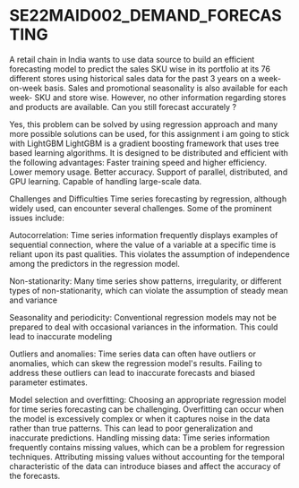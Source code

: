 # SE22MAID002_DEMAND_FORECASTING

A retail chain in India wants to use data source to build an efficient forecasting model to predict the sales SKU wise in its portfolio at its 76 different stores using historical sales data for the past 3 years on a week-on-week basis. Sales and promotional seasonality is also available for each week- SKU and store wise.
However, no other information regarding stores and products are available. Can you still forecast accurately ?

Yes, this problem can be solved by using regression approach and many more possible solutions can be used, for this assignment i am going to stick with LightGBM
LightGBM is a gradient boosting framework that uses tree based learning algorithms. It is designed to be distributed and efficient with the following advantages:
Faster training speed and higher efficiency.
Lower memory usage.
Better accuracy.
Support of parallel, distributed, and GPU learning.
Capable of handling large-scale data.

Challenges and Difficulties
Time series forecasting by regression, although widely used, can encounter several challenges. Some of the prominent issues include:

Autocorrelation: Time series information frequently displays examples of sequential connection, where the value of a variable at a specific time is reliant upon its past qualities. This violates the assumption of independence among the predictors in the regression model.

Non-stationarity: Many time series show patterns, irregularity, or different types of non-stationarity, which can violate the assumption of steady mean and variance

Seasonality and periodicity: Conventional regression models may not be prepared to deal with occasional variances in the information. This could lead to inaccurate modeling 

Outliers and anomalies: Time series data can often have outliers or anomalies, which can skew the regression model's results. Failing to address these outliers can lead to inaccurate forecasts and biased parameter estimates.

Model selection and overfitting: Choosing an appropriate regression model for time series forecasting can be challenging. Overfitting can occur when the model is excessively complex or when it captures noise in the data rather than true patterns. This can lead to poor generalization and inaccurate predictions.
Handling missing data: Time series information frequently contains missing values, which can be a problem for regression techniques. Attributing missing values without accounting for the temporal characteristic of the data can introduce biases and affect the accuracy of the forecasts.


